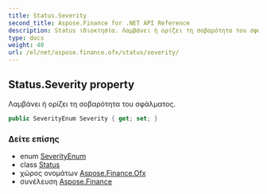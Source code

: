 ```yaml
---
title: Status.Severity
second_title: Aspose.Finance for .NET API Reference
description: Status ιδιοκτησία. Λαμβάνει ή ορίζει τη σοβαρότητα του σφάλματος.
type: docs
weight: 40
url: /el/net/aspose.finance.ofx/status/severity/
---
```

## Status.Severity property

Λαμβάνει ή ορίζει τη σοβαρότητα του σφάλματος.

```csharp
public SeverityEnum Severity { get; set; }
```

### Δείτε επίσης

* enum [SeverityEnum](../../severityenum/)
* class [Status](../)
* χώρος ονομάτων [Aspose.Finance.Ofx](../../status/)
* συνέλευση [Aspose.Finance](../../../)


